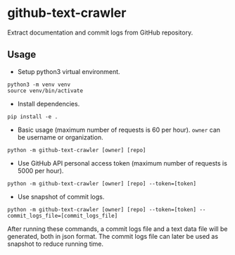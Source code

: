 # github-text-crawler
Extract documentation and commit logs from GitHub repository.

## Usage
* Setup python3 virtual environment.
```
python3 -m venv venv
source venv/bin/activate
```

* Install dependencies.
```
pip install -e .
```

* Basic usage (maximum number of requests is 60 per hour). `owner` can be username or organization.
```
python -m github-text-crawler [owner] [repo]
```

* Use GitHub API personal access token (maximum number of requests is 5000 per hour).
```
python -m github-text-crawler [owner] [repo] --token=[token]
```

* Use snapshot of commit logs.
```
python -m github-text-crawler [owner] [repo] --token=[token] --commit_logs_file=[commit_logs_file]
```

After running these commands, a commit logs file and a text data file will be generated, both in json format. The commit logs file can later be used as snapshot to reduce running time.
